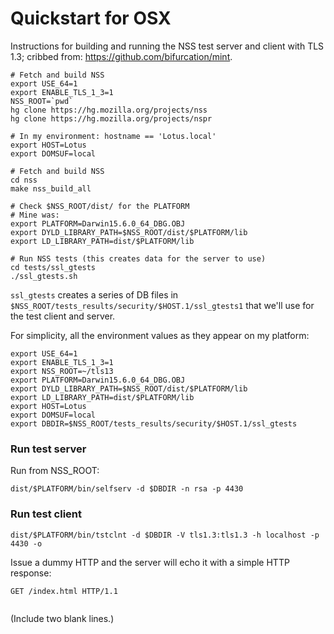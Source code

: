 # Quickstart for OSX

Instructions for building and running the NSS test server and client with TLS 1.3; cribbed from: https://github.com/bifurcation/mint.

```
# Fetch and build NSS
export USE_64=1
export ENABLE_TLS_1_3=1
NSS_ROOT=`pwd`
hg clone https://hg.mozilla.org/projects/nss
hg clone https://hg.mozilla.org/projects/nspr

# In my environment: hostname == 'Lotus.local'
export HOST=Lotus
export DOMSUF=local

# Fetch and build NSS
cd nss
make nss_build_all

# Check $NSS_ROOT/dist/ for the PLATFORM
# Mine was: 
export PLATFORM=Darwin15.6.0_64_DBG.OBJ
export DYLD_LIBRARY_PATH=$NSS_ROOT/dist/$PLATFORM/lib
export LD_LIBRARY_PATH=dist/$PLATFORM/lib

# Run NSS tests (this creates data for the server to use)
cd tests/ssl_gtests
./ssl_gtests.sh
```

`ssl_gtests` creates a series of DB files in `$NSS_ROOT/tests_results/security/$HOST.1/ssl_gtests1` that we'll use for the test client and server.

For simplicity, all the environment values as they appear on my platform:
```
export USE_64=1
export ENABLE_TLS_1_3=1
export NSS_ROOT=~/tls13
export PLATFORM=Darwin15.6.0_64_DBG.OBJ
export DYLD_LIBRARY_PATH=$NSS_ROOT/dist/$PLATFORM/lib
export LD_LIBRARY_PATH=dist/$PLATFORM/lib
export HOST=Lotus
export DOMSUF=local
export DBDIR=$NSS_ROOT/tests_results/security/$HOST.1/ssl_gtests
```

### Run test server
Run from NSS_ROOT:
```
dist/$PLATFORM/bin/selfserv -d $DBDIR -n rsa -p 4430
```

### Run test client
```
dist/$PLATFORM/bin/tstclnt -d $DBDIR -V tls1.3:tls1.3 -h localhost -p 4430 -o
```

Issue a dummy HTTP and the server will echo it with a simple HTTP response:
```
GET /index.html HTTP/1.1


```
(Include two blank lines.)
